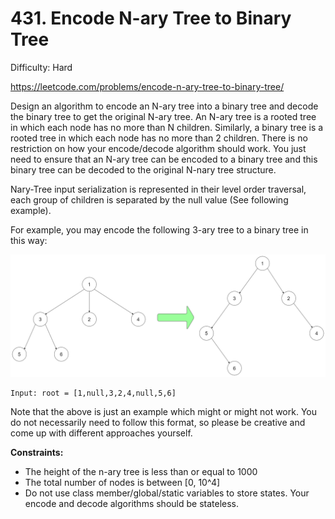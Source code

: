 # 431. Encode N-ary Tree to Binary Tree

Difficulty: Hard

https://leetcode.com/problems/encode-n-ary-tree-to-binary-tree/

Design an algorithm to encode an N-ary tree into a binary tree and decode the binary tree to get the original N-ary tree. An N-ary tree is a rooted tree in which each node has no more than N children. Similarly, a binary tree is a rooted tree in which each node has no more than 2 children. There is no restriction on how your encode/decode algorithm should work. You just need to ensure that an N-ary tree can be encoded to a binary tree and this binary tree can be decoded to the original N-nary tree structure.

Nary-Tree input serialization is represented in their level order traversal, each group of children is separated by the null value (See following example).

For example, you may encode the following 3-ary tree to a binary tree in this way:

![alt text](NaryTreeBinaryTreeExample.png)  

```
Input: root = [1,null,3,2,4,null,5,6]
```
Note that the above is just an example which might or might not work. You do not necessarily need to follow this format, so please be creative and come up with different approaches yourself.

**Constraints:**

* The height of the n-ary tree is less than or equal to 1000
* The total number of nodes is between [0, 10^4]
* Do not use class member/global/static variables to store states. Your encode and decode algorithms should be stateless.
